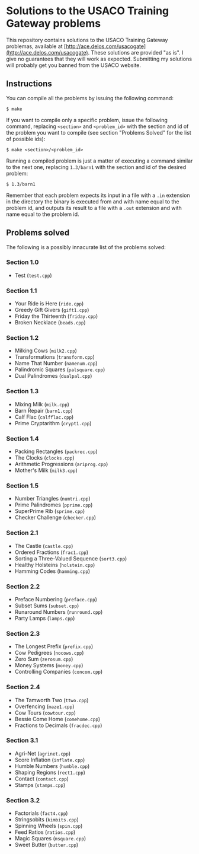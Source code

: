 # Solutions to the USACO Training Gateway problems

This repository contains solutions to the USACO Training Gateway problemas,
available at
[http://ace.delos.com/usacogate](http://ace.delos.com/usacogate). These
solutions are provided "as is". I give no guarantees that they will work as
expected. Submitting my solutions will probably get you banned from the USACO
website.

## Instructions

You can compile all the problems by issuing the following command:

    $ make

If you want to compile only a specific problem, issue the following command,
replacing `<section>` and `<problem_id>` with the section and id of the problem
you want to compile (see section "Problems Solved" for the list of possible
ids):

    $ make <section>/<problem_id>

Running a compiled problem is just a matter of executing a command similar to
the next one, replacing `1.3/barn1` with the section and id of the desired
problem:

    $ 1.3/barn1

Remember that each problem expects its input in a file with a `.in` extension in
the directory the binary is executed from and with name equal to the problem id,
and outputs its result to a file with a `.out` extension and with name equal to
the problem id.

## Problems solved

The following is a possibly innacurate list of the problems solved:

### Section 1.0

* Test (`test.cpp`)

### Section 1.1

* Your Ride is Here (`ride.cpp`)
* Greedy Gift Givers (`gift1.cpp`)
* Friday the Thirteenth (`friday.cpp`)
* Broken Necklace (`beads.cpp`)

### Section 1.2

* Milking Cows (`milk2.cpp`)
* Transformations (`transform.cpp`)
* Name That Number (`namenum.cpp`)
* Palindromic Squares (`palsquare.cpp`)
* Dual Palindromes (`dualpal.cpp`)

### Section 1.3

* Mixing Milk (`milk.cpp`)
* Barn Repair (`barn1.cpp`)
* Calf Flac (`calfflac.cpp`)
* Prime Cryptarithm (`crypt1.cpp`)

### Section 1.4

* Packing Rectangles (`packrec.cpp`)
* The Clocks (`clocks.cpp`)
* Arithmetic Progressions (`ariprog.cpp`)
* Mother's Milk (`milk3.cpp`)

### Section 1.5

* Number Triangles (`numtri.cpp`)
* Prime Palindromes (`pprime.cpp`)
* SuperPrime Rib (`sprime.cpp`)
* Checker Challenge (`checker.cpp`)

### Section 2.1

* The Castle (`castle.cpp`)
* Ordered Fractions (`frac1.cpp`)
* Sorting a Three-Valued Sequence (`sort3.cpp`)
* Healthy Holsteins (`holstein.cpp`)
* Hamming Codes (`hamming.cpp`)

### Section 2.2

* Preface Numbering (`preface.cpp`)
* Subset Sums (`subset.cpp`)
* Runaround Numbers (`runround.cpp`)
* Party Lamps (`lamps.cpp`)

### Section 2.3

* The Longest Prefix (`prefix.cpp`)
* Cow Pedigrees (`nocows.cpp`)
* Zero Sum (`zerosum.cpp`)
* Money Systems (`money.cpp`)
* Controlling Companies (`concom.cpp`)

### Section 2.4

* The Tamworth Two (`ttwo.cpp`)
* Overfencing (`maze1.cpp`)
* Cow Tours (`cowtour.cpp`)
* Bessie Come Home (`comehome.cpp`)
* Fractions to Decimals (`fracdec.cpp`)

### Section 3.1

* Agri-Net (`agrinet.cpp`)
* Score Inflation (`inflate.cpp`)
* Humble Numbers (`humble.cpp`)
* Shaping Regions (`rect1.cpp`)
* Contact (`contact.cpp`)
* Stamps (`stamps.cpp`)

### Section 3.2

* Factorials (`fact4.cpp`)
* Stringsobits (`kimbits.cpp`)
* Spinning Wheels (`spin.cpp`)
* Feed Ratios (`ratios.cpp`)
* Magic Squares (`msquare.cpp`)
* Sweet Butter (`butter.cpp`)
